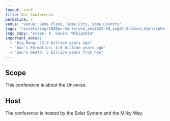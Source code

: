 ```yaml
---
layout: conf
title: Our Conference
permalink: /
venue: "Venue: Some Place, Some City, Some Country"
logo: "/assets/img/1920px-Karlsruhe_asv2022-10_img07_Schloss_Karlsruhe.jpg"
logo_copy: "&copy; A. Savin, Wikipedia"
important_dates:
  - "Big Bang: 13.8 billion years ago"
  - "Sun's Formation: 4.6 billion years ago"
  - "Sun's Death: 5 billion years from now"
---
```


## Scope
This conference is about the Universe.

## Host
The conference is hosted by the Solar System and the Milky Way.
